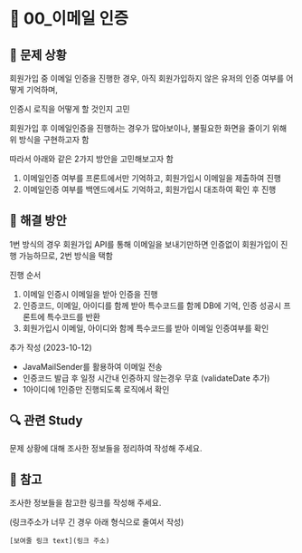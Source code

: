 # 🐳 00_이메일 인증

## 🤔 문제 상황

회원가입 중 이메일 인증을 진행한 경우, 아직 회원가입하지 않은 유저의 인증 여부를 어떻게 기억하며,

인증시 로직을 어떻게 할 것인지 고민

회원가입 후 이메일인증을 진행하는 경우가 많아보이나, 불필요한 화면을 줄이기 위해 위 방식을 구현하고자 함

따라서 아래와 같은 2가지 방안을 고민해보고자 함

1. 이메일인증 여부를 프론트에서만 기억하고, 회원가입시 이메일을 제출하여 진행
2. 이메일인증 여부를 백엔드에서도 기억하고, 회원가입시 대조하여 확인 후 진행

## 🚩 해결 방안

1번 방식의 경우 회원가입 API를 통해 이메일을 보내기만하면 인증없이 회원가입이 진행 가능하므로, 2번 방식을 택함

진행 순서

1. 이메일 인증시 이메일을 받아 인증을 진행
2. 인증코드, 이메일, 아이디를 함께 받아 특수코드를 함께 DB에 기억, 인증 성공시 프론트에 특수코드를 반환
3. 회원가입시 이메일, 아이디와 함께 특수코드를 받아 이메일 인증여부를 확인

추가 작성 (2023-10-12)
- JavaMailSender를 활용하여 이메일 전송
- 인증코드 발급 후 일정 시간내 인증하지 않는경우 무효 (validateDate 추가)
- 1아이디에 1인증만 진행되도록 로직에서 확인

## 🔍 관련 Study

문제 상황에 대해 조사한 정보들을 정리하여 작성해 주세요.

## 📘 참고

조사한 정보들을 참고한 링크를 작성해 주세요.

(링크주소가 너무 긴 경우 아래 형식으로 줄여서 작성)

```text
[보여줄 링크 text](링크 주소)
```

